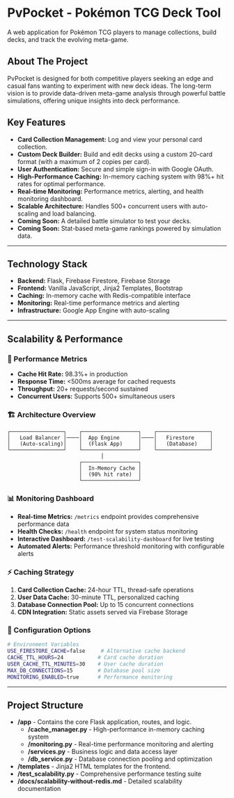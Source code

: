 # PvPocket - Pokémon TCG Deck Tool

A web application for Pokémon TCG players to manage collections, build decks, and track the evolving meta-game.

## About The Project

PvPocket is designed for both competitive players seeking an edge and casual fans wanting to experiment with new deck ideas. The long-term vision is to provide data-driven meta-game analysis through powerful battle simulations, offering unique insights into deck performance.

## Key Features

-   **Card Collection Management:** Log and view your personal card collection.
-   **Custom Deck Builder:** Build and edit decks using a custom 20-card format (with a maximum of 2 copies per card).
-   **User Authentication:** Secure and simple sign-in with Google OAuth.
-   **High-Performance Caching:** In-memory caching system with 98%+ hit rates for optimal performance.
-   **Real-time Monitoring:** Performance metrics, alerting, and health monitoring dashboard.
-   **Scalable Architecture:** Handles 500+ concurrent users with auto-scaling and load balancing.
-   **Coming Soon:** A detailed battle simulator to test your decks.
-   **Coming Soon:** Stat-based meta-game rankings powered by simulation data.

---

## Technology Stack

-   **Backend:** Flask, Firebase Firestore, Firebase Storage
-   **Frontend:** Vanilla JavaScript, Jinja2 Templates, Bootstrap
-   **Caching:** In-memory cache with Redis-compatible interface
-   **Monitoring:** Real-time performance metrics and alerting
-   **Infrastructure:** Google App Engine with auto-scaling

---

## Scalability & Performance

### 🚀 Performance Metrics
- **Cache Hit Rate:** 98.3%+ in production
- **Response Time:** <500ms average for cached requests
- **Throughput:** 20+ requests/second sustained
- **Concurrent Users:** Supports 500+ simultaneous users

### 🏗️ Architecture Overview
```
┌─────────────────┐    ┌──────────────────┐    ┌─────────────────┐
│   Load Balancer │────│  App Engine      │────│   Firestore     │
│   (Auto-scaling)│    │  (Flask App)     │    │   (Database)    │
└─────────────────┘    └──────────────────┘    └─────────────────┘
                              │
                       ┌──────────────────┐
                       │  In-Memory Cache │
                       │  (98% hit rate)  │
                       └──────────────────┘
```

### 📊 Monitoring Dashboard
- **Real-time Metrics:** `/metrics` endpoint provides comprehensive performance data
- **Health Checks:** `/health` endpoint for system status monitoring
- **Interactive Dashboard:** `/test-scalability-dashboard` for live testing
- **Automated Alerts:** Performance threshold monitoring with configurable alerts

### ⚡ Caching Strategy
1. **Card Collection Cache:** 24-hour TTL, thread-safe operations
2. **User Data Cache:** 30-minute TTL, personalized caching
3. **Database Connection Pool:** Up to 15 concurrent connections
4. **CDN Integration:** Static assets served via Firebase Storage

### 🔧 Configuration Options
```bash
# Environment Variables
USE_FIRESTORE_CACHE=false     # Alternative cache backend
CACHE_TTL_HOURS=24           # Card cache duration
USER_CACHE_TTL_MINUTES=30    # User cache duration
MAX_DB_CONNECTIONS=15        # Database pool size
MONITORING_ENABLED=true      # Performance monitoring
```

---

## Project Structure

-   **/app** - Contains the core Flask application, routes, and logic.
    -   **/cache_manager.py** - High-performance in-memory caching system
    -   **/monitoring.py** - Real-time performance monitoring and alerting
    -   **/services.py** - Business logic and data access layer
    -   **/db_service.py** - Database connection pooling and optimization
-   **/templates** - Jinja2 HTML templates for the frontend.
-   **/test_scalability.py** - Comprehensive performance testing suite
-   **/docs/scalability-without-redis.md** - Detailed scalability documentation

